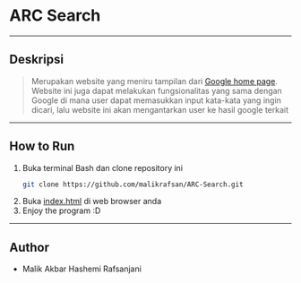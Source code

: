 # ARC Search
---
## Deskripsi
> Merupakan website yang meniru tampilan dari [Google home page](https://www.google.com/). Website ini juga dapat melakukan fungsionalitas yang sama dengan Google di mana user dapat memasukkan input kata-kata yang ingin dicari, lalu website ini akan mengantarkan user ke hasil google terkait
---
## How to Run
1. Buka terminal Bash dan clone repository ini
    ```sh
    git clone https://github.com/malikrafsan/ARC-Search.git
    ```
2. Buka [index.html](index.html) di web browser anda
3. Enjoy the program :D
---
## Author
- Malik Akbar Hashemi Rafsanjani